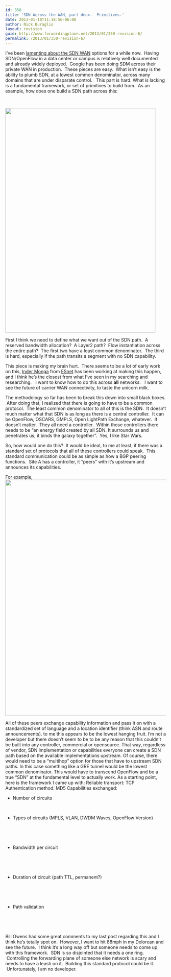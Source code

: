 ```yaml
---
id: 358
title: 'SDN Across the WAN, part deux.  Primitives.'
date: 2013-01-10T11:18:56-06:00
author: Nick Buraglio
layout: revision
guid: http://www.forwardingplane.net/2013/01/350-revision-6/
permalink: /2013/01/350-revision-6/
---
```

I&#8217;ve been <a title="SDN across domains in the WAN – a novice look" href="http://www.forwardingplane.net/2012/11/sdn-across-domains-in-the-wan-a-novice-look/" target="_blank">lamenting about the SDN WAN</a> options for a while now.  Having SDN/OpenFlow in a data center or campus is relatively well documented and already widely deployed.  Google has been doing SDM across their private WAN in production.  These pieces are easy.  What isn&#8217;t easy is the ability to plumb SDN, at a lowest common denominator, across many domains that are under disparate control.   This part is hard. What is lacking is a fundamental framework, or set of primitives to build from.  As an example, how does one build a SDN path across this:

&nbsp;

[<img class="aligncenter size-full wp-image-351" title="SDN Reference Architecture -Sanitized" src="http://www.forwardingplane.net/wp-content/uploads/2013/01/SDN-Reference-Architecture-Sanitized.png" alt="" width="470" height="704" srcset="http://www.forwardingplane.net/wp-content/uploads/2013/01/SDN-Reference-Architecture-Sanitized.png 470w, http://www.forwardingplane.net/wp-content/uploads/2013/01/SDN-Reference-Architecture-Sanitized-200x300.png 200w" sizes="(max-width: 470px) 100vw, 470px" />](http://www.forwardingplane.net/wp-content/uploads/2013/01/SDN-Reference-Architecture-Sanitized.png)

First I think we need to define what we want out of the SDN path.  A reserved bandwidth allocation?  A Layer2 path?  Flow instantiation across the entire path?  The first two have a least common denominator.  The third is hard, especially if the path transits a segment with no SDN capability.

This piece is making my brain hurt.  There seems to be a lot of early work on this, [Inder Monga](http://events.internet2.edu/speakers/speakers.php?go=people&id=2865) from [ESnet](http://www.es.net) has been working at making this happen, and I think he&#8217;s the closest from what I&#8217;ve seen in my searching and researching.   I want to know how to do this across **all** networks.   I want to see the future of carrier WAN connectivity, to taste the unicorn milk.

The methodology so far has been to break this down into small black boxes.  After doing that, I realized that there is going to have to be a common protocol.  The least common denominator to all of this is the SDN.  It doesn&#8217;t much matter what that SDN is as long as there is a central controller.  It can be OpenFlow, OSCARS, GMPLS, Open LightPath Exchange, whatever.  It doesn&#8217;t matter.  They all need a controller.  Within those controllers there needs to be &#8220;an energy field created by all SDN. It surrounds us and penetrates us; it binds the galaxy together&#8221;.  Yes, I like Star Wars.

So, how would one do this?  It would be ideal, to me at least, if there was a standard set of protocols that all of these controllers could speak.  This standard communication could be as simple as how a BGP peering functions.  Site A has a controller, it &#8220;peers&#8221; with it&#8217;s upstream and announces its capabilities.

For example,  
[<img class="aligncenter size-full wp-image-352" title="SDN peering" src="http://www.forwardingplane.net/wp-content/uploads/2013/01/SDN-peering.png" alt="" width="591" height="740" srcset="http://www.forwardingplane.net/wp-content/uploads/2013/01/SDN-peering.png 591w, http://www.forwardingplane.net/wp-content/uploads/2013/01/SDN-peering-239x300.png 239w, http://www.forwardingplane.net/wp-content/uploads/2013/01/SDN-peering-550x688.png 550w" sizes="(max-width: 591px) 100vw, 591px" />](http://www.forwardingplane.net/wp-content/uploads/2013/01/SDN-peering.png)

All of these peers exchange capability information and pass it on with a standardized set of language and a location identifier (think ASN and route announcements). to me this appears to be the lowest hanging fruit. I&#8217;m not a developer but there doesn&#8217;t seem to be to be any reason that this couldn&#8217;t be built into any controller, commercial or opensource. That way, regardless of vendor, SDN implementation or capabilities everyone can create a SDN path based on the available implementations upstream. Of course, there would need to be a &#8220;multihop&#8221; option for those that have to upstream SDN paths. In this case something like a GRE tunnel would be the lowest common denominator. This would have to transcend OpenFlow and be a true &#8220;SDN&#8221; at the fundamental level to actually work. As a starting point, here is the framework I came up with: Reliable transport: TCP Authentication method: MD5 Capabilities exchanged:

  * Number of circuits

&nbsp;

  * Types of circuits (MPLS, VLAN, DWDM Waves, OpenFlow Version)

&nbsp;

&nbsp;

  * Bandwidth per circuit

&nbsp;

&nbsp;

  * Duration of circuit (path TTL, permanent?)

&nbsp;

&nbsp;

  * Path validation

&nbsp;

&nbsp;

Bill Owens had some great comments to my last post regarding this and I think he&#8217;s totally spot on.  However, I want to hit 88mph in my Delorean and see the future.  I think it&#8217;s a long way off but someone needs to come up with this framework.  SDN is so disjointed that it needs a one ring.  Controlling the forwarding plane of someone else network is scary and needs to have a leash on it.  Building this standard protocol could be it.  Unfortunately, I am no developer.

<pre></pre>
